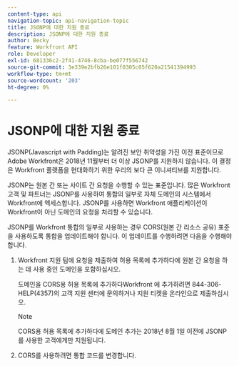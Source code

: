 ```yaml
---
content-type: api
navigation-topic: api-navigation-topic
title: JSONP에 대한 지원 종료
description: JSONP에 대한 지원 종료
author: Becky
feature: Workfront API
role: Developer
exl-id: 681336c2-2f41-4746-8cba-be077f556742
source-git-commit: 3e339e2bfb26e101f0305c05f620a21541394993
workflow-type: tm+mt
source-wordcount: '203'
ht-degree: 0%

---
```


# JSONP에 대한 지원 종료

JSONP(Javascript with Padding)는 알려진 보안 취약성을 가진 이전 표준이므로 Adobe Workfront은 2018년 11월부터 더 이상 JSONP를 지원하지 않습니다. 이 결정은 Workfront 플랫폼을 현대화하기 위한 우리의 보다 큰 이니셔티브를 지원합니다.

JSONP는 원본 간 또는 사이트 간 요청을 수행할 수 있는 표준입니다. 많은 Workfront 고객 및 파트너는 JSONP를 사용하여 통합의 일부로 자체 도메인의 시스템에서 Workfront에 액세스합니다. JSONP를 사용하면 Workfront 애플리케이션이 Workfront이 아닌 도메인의 요청을 처리할 수 있습니다.

JSONP를 Workfront 통합의 일부로 사용하는 경우 CORS(원본 간 리소스 공유) 표준을 사용하도록 통합을 업데이트해야 합니다. 이 업데이트를 수행하려면 다음을 수행해야 합니다.

1. Workfront 지원 팀에 요청을 제출하여 허용 목록에 추가하다에 원본 간 요청을 하는 데 사용 중인 도메인을 포함하십시오.

   도메인을 CORS용 허용 목록에 추가하다Workfront 에 추가하려면 844-306-HELP(4357)의 고객 지원 센터에 문의하거나 지원 티켓을 온라인으로 제출하십시오.

   >[!NOTE]
   >
   >CORS용 허용 목록에 추가하다에 도메인 추가는 2018년 8월 1일 이전에 JSONP를 사용한 고객에게만 지원됩니다.


1. CORS를 사용하려면 통합 코드를 변경합니다.
